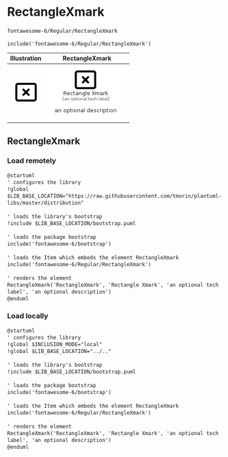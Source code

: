 # RectangleXmark


```text
fontawesome-6/Regular/RectangleXmark
```

```text
include('fontawesome-6/Regular/RectangleXmark')
```



| Illustration | RectangleXmark |
| :---: | :---: |
| ![illustration for Illustration](../../fontawesome-6/Regular/RectangleXmark.png) | ![illustration for RectangleXmark](../../fontawesome-6/Regular/RectangleXmark.Local.png) |




## RectangleXmark

### Load remotely
```plantuml
@startuml
' configures the library
!global $LIB_BASE_LOCATION="https://raw.githubusercontent.com/tmorin/plantuml-libs/master/distribution"

' loads the library's bootstrap
!include $LIB_BASE_LOCATION/bootstrap.puml

' loads the package bootstrap
include('fontawesome-6/bootstrap')

' loads the Item which embeds the element RectangleXmark
include('fontawesome-6/Regular/RectangleXmark')

' renders the element
RectangleXmark('RectangleXmark', 'Rectangle Xmark', 'an optional tech label', 'an optional description')
@enduml
```

### Load locally
```plantuml
@startuml
' configures the library
!global $INCLUSION_MODE="local"
!global $LIB_BASE_LOCATION="../.."

' loads the library's bootstrap
!include $LIB_BASE_LOCATION/bootstrap.puml

' loads the package bootstrap
include('fontawesome-6/bootstrap')

' loads the Item which embeds the element RectangleXmark
include('fontawesome-6/Regular/RectangleXmark')

' renders the element
RectangleXmark('RectangleXmark', 'Rectangle Xmark', 'an optional tech label', 'an optional description')
@enduml
```

